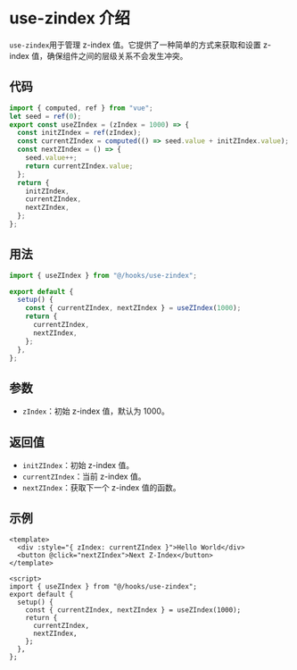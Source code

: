 # use-zindex 介绍

`use-zindex`用于管理 z-index 值。它提供了一种简单的方式来获取和设置 z-index 值，确保组件之间的层级关系不会发生冲突。

## 代码

```js
import { computed, ref } from "vue";
let seed = ref(0);
export const useZIndex = (zIndex = 1000) => {
  const initZIndex = ref(zIndex);
  const currentZIndex = computed(() => seed.value + initZIndex.value);
  const nextZIndex = () => {
    seed.value++;
    return currentZIndex.value;
  };
  return {
    initZIndex,
    currentZIndex,
    nextZIndex,
  };
};
```

## 用法

```js
import { useZIndex } from "@/hooks/use-zindex";

export default {
  setup() {
    const { currentZIndex, nextZIndex } = useZIndex(1000);
    return {
      currentZIndex,
      nextZIndex,
    };
  },
};
```

## 参数

- `zIndex`：初始 z-index 值，默认为 1000。

## 返回值

- `initZIndex`：初始 z-index 值。
- `currentZIndex`：当前 z-index 值。
- `nextZIndex`：获取下一个 z-index 值的函数。

## 示例

```vue
<template>
  <div :style="{ zIndex: currentZIndex }">Hello World</div>
  <button @click="nextZIndex">Next Z-Index</button>
</template>

<script>
import { useZIndex } from "@/hooks/use-zindex";
export default {
  setup() {
    const { currentZIndex, nextZIndex } = useZIndex(1000);
    return {
      currentZIndex,
      nextZIndex,
    };
  },
};
```
